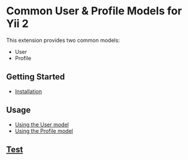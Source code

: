 # Common User & Profile Models for Yii 2

This extension provides two common models:
- User
- Profile

## Getting Started

- [Installation](Installation.md)

## Usage

- [Using the User model](usage-user.md)
- [Using the Profile model](usage-profile.md)

## [Test](Test.md)